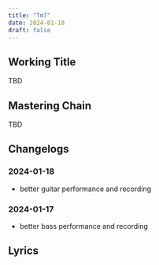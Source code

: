 ```yaml
---
title: "Tm7"
date: 2024-01-18
draft: false
---
```


## Working Title

TBD

## Mastering Chain

TBD

## Changelogs

### 2024-01-18

- better guitar performance and recording

### 2024-01-17

- better bass performance and recording


## Lyrics

```

```

